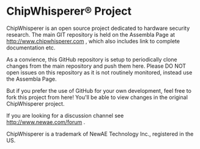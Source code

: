 ChipWhisperer® Project
=====================

ChipWhisperer is an open source project dedicated to hardware security research. The main
GIT repository is held on the Assembla Page at http://www.chipwhisperer.com , which also
includes link to complete documentation etc.

As a convience, this GitHub repository is setup to periodically clone changes from the main
repository and push them here. Please DO NOT open issues on this repository as it is not
routinely monitored, instead use the Assembla Page. 

But if you prefer the use of GitHub for your own development, feel free to fork this project
from here! You'll be able to view changes in the original ChipWhisperer project.

If you are looking for a discussion channel see http://www.newae.com/forum .



ChipWhisperer is a trademark of NewAE Technology Inc., registered in the US.
